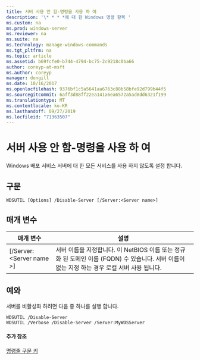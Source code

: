 ```yaml
---
title: 서버 사용 안 함-명령을 사용 하 여
description: '\* * * *에 대 한 Windows 명령 항목 '
ms.custom: na
ms.prod: windows-server
ms.reviewer: na
ms.suite: na
ms.technology: manage-windows-commands
ms.tgt_pltfrm: na
ms.topic: article
ms.assetid: b69fcfe0-b744-4794-bc75-2c9218c0ba66
author: coreyp-at-msft
ms.author: coreyp
manager: dongill
ms.date: 10/16/2017
ms.openlocfilehash: 9376bf1c5a5641aa6763c88b58bfe92d799b44f5
ms.sourcegitcommit: 6aff3d88ff22ea141a6ea6572a5ad8dd6321f199
ms.translationtype: MT
ms.contentlocale: ko-KR
ms.lasthandoff: 09/27/2019
ms.locfileid: "71363507"
---
```

# <a name="using-the-disable-server-command"></a>서버 사용 안 함-명령을 사용 하 여



Windows 배포 서비스 서버에 대 한 모든 서비스를 사용 하지 않도록 설정 합니다.

## <a name="syntax"></a>구문

```
WDSUTIL [Options] /Disable-Server [/Server:<Server name>]
```

## <a name="parameters"></a>매개 변수

|매개 변수|설명|
|---------|-----------|
|[/Server: \<Server name >]|서버 이름을 지정합니다. 이 NetBIOS 이름 또는 정규화 된 도메인 이름 (FQDN) 수 있습니다. 서버 이름이 없는 지정 하는 경우 로컬 서버 사용 됩니다.|

## <a name="BKMK_examples"></a>예와

서버를 비활성화 하려면 다음 중 하나를 실행 합니다.
```
WDSUTIL /Disable-Server
WDSUTIL /Verbose /Disable-Server /Server:MyWDSServer
```

#### <a name="additional-references"></a>추가 참조

[명령줄 구문 키](command-line-syntax-key.md)

